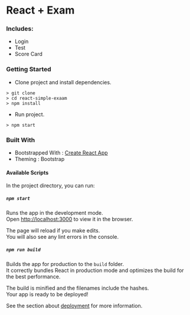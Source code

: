 
# React + Exam



### Includes:

- Login
- Test
- Score Card


### Getting Started

- Clone project and install dependencies.
```
> git clone 
> cd react-simple-exaam
> npm install
```

- Run project.
```
> npm start 
```

### Built With

- Bootstrapped With : [Create React App](https://github.com/facebook/create-react-app)
- Theming           : Bootstrap



#### Available Scripts

In the project directory, you can run:

##### `npm start`

Runs the app in the development mode.\
Open [http://localhost:3000](http://localhost:3000) to view it in the browser.

The page will reload if you make edits.\
You will also see any lint errors in the console.


##### `npm run build`

Builds the app for production to the `build` folder.\
It correctly bundles React in production mode and optimizes the build for the best performance.

The build is minified and the filenames include the hashes.\
Your app is ready to be deployed!

See the section about [deployment](https://facebook.github.io/create-react-app/docs/deployment) for more information.

